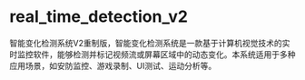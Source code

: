 # real_time_detection_v2
智能变化检测系统V2重制版，智能变化检测系统是一款基于计算机视觉技术的实时监控软件，能够检测并标记视频流或屏幕区域中的动态变化。本系统适用于多种应用场景，如安防监控、游戏录制、UI测试、运动分析等。
